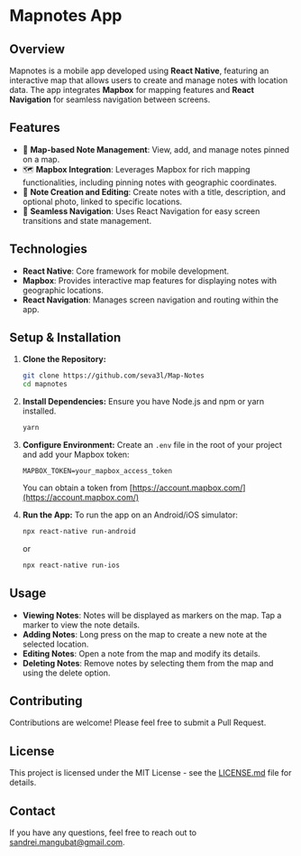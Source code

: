 # Mapnotes App

## Overview

Mapnotes is a mobile app developed using **React Native**, featuring an interactive map that allows users to create and manage notes with location data. The app integrates **Mapbox** for mapping features and **React Navigation** for seamless navigation between screens.

## Features

- 📍 **Map-based Note Management**: View, add, and manage notes pinned on a map.
- 🗺️ **Mapbox Integration**: Leverages Mapbox for rich mapping functionalities, including pinning notes with geographic coordinates.
- 📝 **Note Creation and Editing**: Create notes with a title, description, and optional photo, linked to specific locations.
- 🔗 **Seamless Navigation**: Uses React Navigation for easy screen transitions and state management.

## Technologies

- **React Native**: Core framework for mobile development.
- **Mapbox**: Provides interactive map features for displaying notes with geographic locations.
- **React Navigation**: Manages screen navigation and routing within the app.

## Setup & Installation

1. **Clone the Repository:**
   ```bash
   git clone https://github.com/seva3l/Map-Notes
   cd mapnotes
   ```

2. **Install Dependencies:**
   Ensure you have Node.js and npm or yarn installed.
   ```bash
   yarn
   ```

3. **Configure Environment:**
   Create an `.env` file in the root of your project and add your Mapbox token:
   ```
   MAPBOX_TOKEN=your_mapbox_access_token
   ```
   You can obtain a token from [https://account.mapbox.com/](https://account.mapbox.com/)

4. **Run the App:**
   To run the app on an Android/iOS simulator:
   ```bash
   npx react-native run-android
   ```
   or
   ```bash
   npx react-native run-ios
   ```

## Usage

- **Viewing Notes**: Notes will be displayed as markers on the map. Tap a marker to view the note details.
- **Adding Notes**: Long press on the map to create a new note at the selected location.
- **Editing Notes**: Open a note from the map and modify its details.
- **Deleting Notes**: Remove notes by selecting them from the map and using the delete option.

## Contributing

Contributions are welcome! Please feel free to submit a Pull Request.

## License

This project is licensed under the MIT License - see the [LICENSE.md](LICENSE.md) file for details.

## Contact

If you have any questions, feel free to reach out to [sandrei.mangubat@gmail.com](mailto:your-email@example.com).
